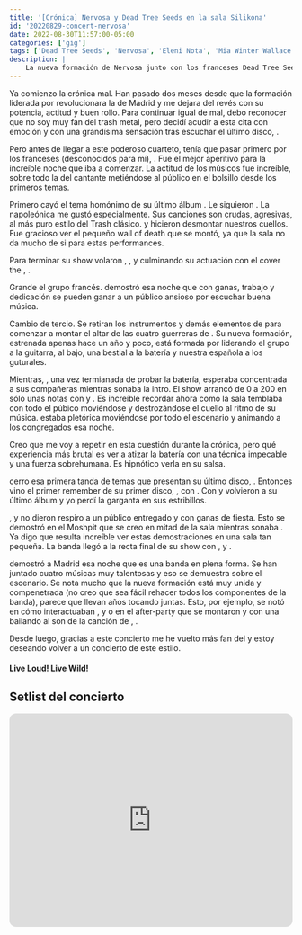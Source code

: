 ```yaml
---
title: '[Crónica] Nervosa y Dead Tree Seeds en la sala Silikona'
id: '20220829-concert-nervosa'
date: 2022-08-30T11:57:00-05:00
categories: ['gig']
tags: ['Dead Tree Seeds', 'Nervosa', 'Eleni Nota', 'Mia Winter Wallace', 'Prika Amaral', 'Diva Satánica', 'Push the Button', 'Perpetual Chaos']
description: |
    La nueva formación de Nervosa junto con los franceses Dead Tree Seeds, reventaron la sala Silikona el pasado 26 de Junio
---
```

Ya comienzo la crónica mal. Han pasado dos meses desde que la formación liderada por <important text="Prika Amaral" /> revolucionara la <important text="sala Silikona" /> de Madrid y me dejara del revés con su potencia, actitud y buen rollo. Para continuar igual de mal, debo reconocer que no soy muy fan del trash metal, pero decidí acudir a esta cita con emoción y con una grandísima sensación tras escuchar el último disco, <important text="Perpetual Chaos" />.

Pero antes de llegar a este poderoso cuarteto, tenía que pasar primero por los franceses (desconocidos para mí), <important text="Dead Tree Seeds" />. Fue el mejor aperitivo para la increíble noche que iba a comenzar. La actitud de los músicos fue increíble, sobre todo la del cantante <important text="Frank Vortrex" /> metiéndose al público en el bolsillo desde los primeros temas.

<post-image
    source="20220829-concert-nervosa/Nervosa_DeadTreeSeeds-05"
    title="Dead Tree Seeds"
/>

Primero cayó el tema homónimo de su último álbum <important text="Push the Button" />. Le siguieron <important text="Thru God for Vengeance" />. La napoleónica <important text="1796" /> me gustó especialmente. Sus canciones son crudas, agresivas, al más puro estilo del Trash clásico. <important text="Set the Fire" /> y <important text="Torture and Rage" /> hicieron desmontar nuestros cuellos. Fue gracioso ver el pequeño wall of death que se montó, ya que la sala no da mucho de si para estas performances.

<post-image
    source="20220829-concert-nervosa/Nervosa_DeadTreeSeeds-02"
    title="Dead Tree Seeds"
/>

Para terminar su show volaron <important text="Fangs of the White Wolf" />, <important text="Wailing Wall" />, <important text="Abjection" /> y <important text="Homage to Trash" /> culminando su actuación con el cover the <important text="Testament" />, <important text="The Preacher" />.

<post-image
    source="20220829-concert-nervosa/Nervosa_DeadTreeSeeds-01"
    title="Dead Tree Seeds"
/>

Grande el grupo francés. <important text="Dead Tree Seeds" /> demostró esa noche que con ganas, trabajo y dedicación se pueden ganar a un público ansioso por escuchar buena música.

<post-image
    source="20220829-concert-nervosa/Nervosa_DeadTreeSeeds-03"
    title="Dead Tree Seeds"
/>

Cambio de tercio. Se retiran los instrumentos y demás elementos de <important text="Dead Tree Seeds" /> para comenzar a montar el altar de las cuatro guerreras de <important text="Nervosa" />. Su nueva formación, estrenada apenas hace un año y poco, está formada por <important text="Prika Amaral" /> liderando el grupo a la guitarra, <important text="Mia Winter Wallace" /> al bajo, una bestial <important text="Eleni Nota" /> a la batería y nuestra española <important text="Diva Satánica" /> a los guturales.

<post-image
    source="20220829-concert-nervosa/Nervosa_DeadTreeSeeds-07"
    title="Nervosa"
/>

Mientras, <important text="Eleni" />, una vez termianada de probar la batería, esperaba concentrada a sus compañeras mientras sonaba la intro. El show arrancó de 0 a 200 en sólo unas notas con <important text="Kings of Domination" /> y <important text="Genocidal Command" />. Es increíble recordar ahora como la sala temblaba con todo el púbico moviéndose y destrozándose el cuello al ritmo de su música. <important text="Diva Satánica" /> estaba pletórica moviéndose por todo el escenario y animando a los congregados esa noche.

<post-image
    source="20220829-concert-nervosa/Nervosa_DeadTreeSeeds-16"
    title="Nervosa"
/>

Creo que me voy a repetir en esta cuestión durante la crónica, pero qué experiencia más brutal es ver a <important text="Eleni Nota" /> atizar la batería con una técnica impecable y una fuerza sobrehumana. Es hipnótico verla en su salsa.

<post-image
    source="20220829-concert-nervosa/Nervosa_DeadTreeSeeds-13"
    title="Nervosa"
/>

<important text="People of the Abyss" /> cerro esa primera tanda de temas que presentan su último disco, <important text="Perpetual Chaos" />. Entonces vino el primer remember de su primer disco, <important text="Victim of Yourself" />, con <important text="Death!" />. Con <important text="Time to Fight" /> y <important text="Venomous" /> volvieron a su último álbum y yo perdí la garganta en sus estribillos.

<post-image
    source="20220829-concert-nervosa/Nervosa_DeadTreeSeeds-10"
    title="Nervosa"
/>

<important text="Masked Betrayer" />, <important text="Perpetual Chaos" /> y <important text="Blood Eagle" /> no dieron respiro a un público entregado y con ganas de fiesta. Esto se demostró en el Moshpit que se creo en mitad de la sala mientras sonaba <important text="Into Moshpit" />. Ya digo que resulta increíble ver estas demostraciones en una sala tan pequeña. La banda llegó a la recta final de su show con <important text="Rebel Soul" />, <important text="Guided by Evil" /> y <important text="Under Ruins" />.

<post-image
    source="20220829-concert-nervosa/Nervosa_DeadTreeSeeds-14"
    title="Nervosa"
/>

<important text="Nervosa" /> demostró a Madrid esa noche que es una banda en plena forma. Se han juntado cuatro músicas muy talentosas y eso se demuestra sobre el escenario. Se nota mucho que la nueva formación está muy unida y compenetrada  (no creo que sea fácil rehacer todos los componentes de la banda), parece que llevan años tocando juntas. Esto, por ejemplo, se notó en cómo interactuaban <important text="Diva Satánica" />, <important text="Mia Winter Wallace" /> y <important text="Prika Amaral" /> o en el after-party que se montaron <important text="Eleni Nota" /> y <important text="Diva Satánica" /> con una <important text="Mia Winter Wallace" /> bailando al son de la canción de <important text="Jarabe de Palo" />, <important text="Bonito" />.

<post-image
    source="20220829-concert-nervosa/Nervosa_DeadTreeSeeds-11"
    title="Nervosa"
/>

Desde luego, gracias a este concierto me he vuelto más fan del <important text="Trash Metal" /> y estoy deseando volver a un concierto de este estilo.

<h4>Live Loud! Live Wild!</h4>

<div class="image-gallery">
    <post-image
        source="20220829-concert-nervosa/Nervosa_DeadTreeSeeds-04"
        title="Nervosa"
    />
    <post-image
        source="20220829-concert-nervosa/Nervosa_DeadTreeSeeds-08"
        title="Nervosa"
    />
    <post-image
        source="20220829-concert-nervosa/Nervosa_DeadTreeSeeds-09"
        title="Nervosa"
    />
    <post-image
        source="20220829-concert-nervosa/Nervosa_DeadTreeSeeds-12"
        title="Nervosa"
    />
    <post-image
        source="20220829-concert-nervosa/Nervosa_DeadTreeSeeds-15"
        title="Nervosa"
    />
    <post-image
        source="20220829-concert-nervosa/Nervosa_DeadTreeSeeds-17"
        title="Nervosa"
    />
    <post-image
        source="20220829-concert-nervosa/Nervosa_DeadTreeSeeds-18"
        title="Nervosa"
    />
</div>

## Setlist del concierto

<iframe style="border-radius:12px" src="https://open.spotify.com/embed/playlist/5e4xRIr6bzQf0V09wQlRDi?utm_source=generator&theme=0" width="100%" height="380" frameBorder="0" allowfullscreen="" allow="autoplay; clipboard-write; encrypted-media; fullscreen; picture-in-picture"></iframe>